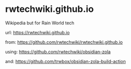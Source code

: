 # rwtechwiki.github.io
Wikipedia but for Rain World tech

url: https://rwtechwiki.github.io

from: https://github.com/rwtechwiki/rwtechwiki.github.io

using: https://github.com/rwtechwiki/obsidian-zola

and: https://github.com/trwbox/obsidian-zola-build-action
